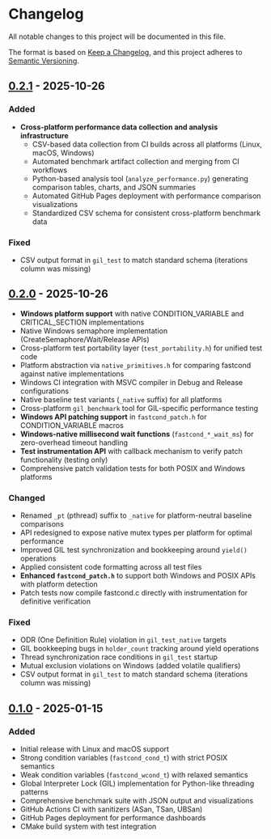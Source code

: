 # Changelog

All notable changes to this project will be documented in this file.

The format is based on [Keep a Changelog](https://keepachangelog.com/en/1.0.0/),
and this project adheres to [Semantic Versioning](https://semver.org/spec/v2.0.0.html).

## [0.2.1] - 2025-10-26

### Added
- **Cross-platform performance data collection and analysis infrastructure**
  - CSV-based data collection from CI builds across all platforms (Linux, macOS, Windows)
  - Automated benchmark artifact collection and merging from CI workflows
  - Python-based analysis tool (`analyze_performance.py`) generating comparison tables, charts, and JSON summaries
  - Automated GitHub Pages deployment with performance comparison visualizations
  - Standardized CSV schema for consistent cross-platform benchmark data

### Fixed
- CSV output format in `gil_test` to match standard schema (iterations column was missing)

## [0.2.0] - 2025-10-26
- **Windows platform support** with native CONDITION_VARIABLE and CRITICAL_SECTION implementations
- Native Windows semaphore implementation (CreateSemaphore/Wait/Release APIs)
- Cross-platform test portability layer (`test_portability.h`) for unified test code
- Platform abstraction via `native_primitives.h` for comparing fastcond against native implementations
- Windows CI integration with MSVC compiler in Debug and Release configurations
- Native baseline test variants (`_native` suffix) for all platforms
- Cross-platform `gil_benchmark` tool for GIL-specific performance testing
- **Windows API patching support** in `fastcond_patch.h` for CONDITION_VARIABLE macros
- **Windows-native millisecond wait functions** (`fastcond_*_wait_ms`) for zero-overhead timeout handling
- **Test instrumentation API** with callback mechanism to verify patch functionality (testing only)
- Comprehensive patch validation tests for both POSIX and Windows platforms

### Changed
- Renamed `_pt` (pthread) suffix to `_native` for platform-neutral baseline comparisons
- API redesigned to expose native mutex types per platform for optimal performance
- Improved GIL test synchronization and bookkeeping around `yield()` operations
- Applied consistent code formatting across all test files
- **Enhanced `fastcond_patch.h`** to support both Windows and POSIX APIs with platform detection
- Patch tests now compile fastcond.c directly with instrumentation for definitive verification

### Fixed
- ODR (One Definition Rule) violation in `gil_test_native` targets
- GIL bookkeeping bugs in `holder_count` tracking around yield operations
- Thread synchronization race conditions in `gil_test` startup
- Mutual exclusion violations on Windows (added volatile qualifiers)
- CSV output format in `gil_test` to match standard schema (iterations column was missing)

## [0.1.0] - 2025-01-15

### Added
- Initial release with Linux and macOS support
- Strong condition variables (`fastcond_cond_t`) with strict POSIX semantics
- Weak condition variables (`fastcond_wcond_t`) with relaxed semantics
- Global Interpreter Lock (GIL) implementation for Python-like threading patterns
- Comprehensive benchmark suite with JSON output and visualizations
- GitHub Actions CI with sanitizers (ASan, TSan, UBSan)
- GitHub Pages deployment for performance dashboards
- CMake build system with test integration

[0.2.1]: https://github.com/kristjanvalur/fastcond/compare/v0.2.0...v0.2.1
[0.2.0]: https://github.com/kristjanvalur/fastcond/compare/v0.1.0...v0.2.0
[0.1.0]: https://github.com/kristjanvalur/fastcond/releases/tag/v0.1.0
